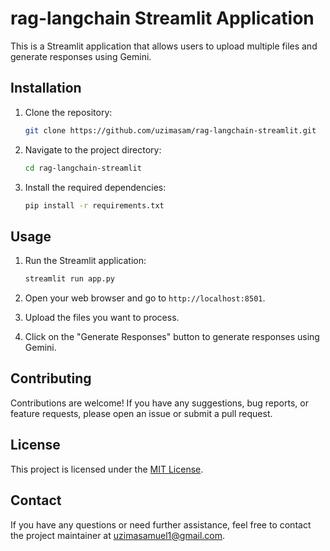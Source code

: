 # rag-langchain Streamlit Application

This is a Streamlit application that allows users to upload multiple files and generate responses using Gemini.

## Installation

1. Clone the repository:

    ```bash
    git clone https://github.com/uzimasam/rag-langchain-streamlit.git
    ```

2. Navigate to the project directory:

    ```bash
    cd rag-langchain-streamlit
    ```

3. Install the required dependencies:

    ```bash
    pip install -r requirements.txt
    ```

## Usage

1. Run the Streamlit application:

    ```bash
    streamlit run app.py
    ```

2. Open your web browser and go to `http://localhost:8501`.

3. Upload the files you want to process.

4. Click on the "Generate Responses" button to generate responses using Gemini.

## Contributing

Contributions are welcome! If you have any suggestions, bug reports, or feature requests, please open an issue or submit a pull request.

## License

This project is licensed under the [MIT License](LICENSE).

## Contact

If you have any questions or need further assistance, feel free to contact the project maintainer at [uzimasamuel1@gmail.com](mailto:uzimasamuel1@gmail.com).
